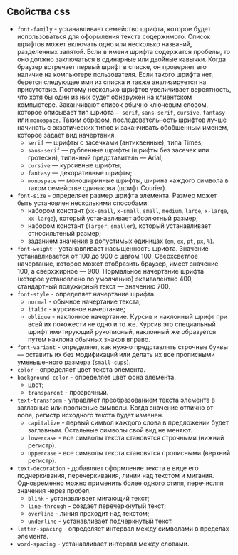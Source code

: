 ## Свойства css
* `font-family` - устанавливает семейство шрифта, которое будет использоваться для оформления текста содержимого. Список шрифтов может включать одно или несколько названий, разделенных запятой. Если в имени шрифта содержатся пробелы, то оно должно заключаться в одинарные или двойные кавычки. Когда браузер встречает первый шрифт в списке, он проверяет его наличие на компьютере пользователя. Если такого шрифта нет, берется следующее имя из списка и также анализируется на присутствие. Поэтому несколько шрифтов увеличивает вероятность, что хотя бы один из них будет обнаружен на клиентском компьютере. Заканчивают список обычно ключевым словом, которое описывает тип шрифта `— serif`, `sans-serif`, `cursive`, `fantasy` или `monospace`. Таким образом, последовательность шрифтов лучше начинать с экзотических типов и заканчивать обобщенным именем, которое задает вид начертания.
	* `serif` — шрифты с засечками (антиквенные), типа Times;
	* `sans-serif` — рубленные шрифты (шрифты без засечек или гротески), типичный представитель — Arial;
	* `cursive` — курсивные шрифты;
	* `fantasy` — декоративные шрифты;
	* `monospace` — моноширинные шрифты, ширина каждого символа в таком семействе одинакова (шрифт Courier).
* `font-size` - определяет размер шрифта элемента. Размер может быть установлен несколькими способами:
	* набором констант (`xx-small`, `x-small`, `small`, `medium`, `large`, `x-large`, `xx-large`), который устанавливает абсолютный размер;
	* набором констант (`larger`, `smaller`), который устанавливает относильтеный размер; 
	* заданием значения в допустимых единицах (`em`, `ex`, `pt`, `px`, `%`).
* `font-weight` - устанавливает насыщенность шрифта. Значение устанавливается от 100 до 900 с шагом 100. Сверхсветлое начертание, которое может отобразить браузер, имеет значение 100, а сверхжирное — 900. Нормальное начертание шрифта (которое установлено по умолчанию) эквивалентно 400, стандартный полужирный текст — значению 700.
* `font-style` - определяет начертание шрифта. 
	* `normal` - обычное начертание текста;
	* `italic` -  курсивное начертание;
	* `oblique` - наклонное начертание. Курсив и наклонный шрифт при всей их похожести не одно и то же. Курсив это специальный шрифт имитирующий рукописный, наклонный же образуется путем наклона обычных знаков вправо.
* `font-variant` - определяет, как нужно представлять строчные буквы — оставить их без модификаций или делать их все прописными уменьшенного размера (`small-cups`).
* `color` - определяет цвет текста элемента.
* `background-color` - определяет цвет фона элемента. 
	* цвет;
	* `transparent` - прозрачный.
* `text-transform` - управляет преобразованием текста элемента в заглавные или прописные символы. Когда значение отлично от none, регистр исходного текста будет изменен.
	* `capitalize` - первый символ каждого слова в предложении будет заглавным. Остальные символы свой вид не меняют.
	* `lowercase` - все символы текста становятся строчными (нижний регистр).
	* `uppercase` - все символы текста становятся прописными (верхний регистр).
* `text-decoration` - добавляет оформление текста в виде его подчеркивания, перечеркивания, линии над текстом и мигания. Одновременно можно применить более одного стиля, перечисляя значения через пробел.
	* `blink` - устанавливает мигающий текст;
	* `line-through` - создает перечеркнутый текст;
	* `overline` - линия проходит над текстом;
	* `underline` - устанавливает подчеркнутый текст.
* `letter-spacing` - определяет интервал между символами в пределах элемента.
* `word-spacing` - устанавливает интервал между словами.
